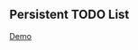 Persistent TODO List
-------------

[Demo](https://rawgit.com/val--/js-persistent-todolist/master/index.html)  
